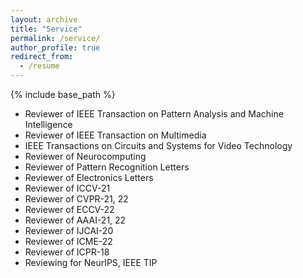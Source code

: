 ```yaml
---
layout: archive
title: "Service"
permalink: /service/
author_profile: true
redirect_from:
  - /resume
---
```


{% include base_path %}

* Reviewer of IEEE Transaction on Pattern Analysis and Machine Intelligence
* Reviewer of IEEE Transaction on Multimedia
* IEEE Transactions on Circuits and Systems for Video Technology
* Reviewer of Neurocomputing
* Reviewer of Pattern Recognition Letters
* Reviewer of Electronics Letters
* Reviewer of ICCV-21
* Reviewer of CVPR-21, 22
* Reviewer of ECCV-22
* Reviewer of AAAI-21, 22
* Reviewer of IJCAI-20
* Reviewer of ICME-22
* Reviewer of ICPR-18
* Reviewing for NeurIPS, IEEE TIP